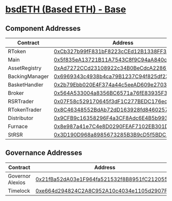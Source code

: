 # [bsdETH (Based ETH) - Base](https://basescan.org/address/0xCb327b99fF831bF8223cCEd12B1338FF3aA322Ff)
## Component Addresses
| Contract | Address | Implementation | Version |
| --- | --- | --- | --- |
| RToken | [0xCb327b99fF831bF8223cCEd12B1338FF3aA322Ff](https://basescan.org/address/0xCb327b99fF831bF8223cCEd12B1338FF3aA322Ff) |
| Main | [0x5f835eA13721B11A7543C8f9C94aA840c1f2Da52](https://basescan.org/address/0x5f835eA13721B11A7543C8f9C94aA840c1f2Da52) |
| AssetRegistry | [0xAd7272CCd23108922c34B0BeCdcA228671208EfE](https://basescan.org/address/0xAd7272CCd23108922c34B0BeCdcA228671208EfE) |
| BackingManager | [0x6969343c4938b4ca79B1237C94f825df23A9905d](https://basescan.org/address/0x6969343c4938b4ca79B1237C94f825df23A9905d) |
| BasketHandler | [0x2b79Ebb020E4F374a44c5eeAD609e2703Fb3DDc4](https://basescan.org/address/0x2b79Ebb020E4F374a44c5eeAD609e2703Fb3DDc4) |
| Broker | [0x564A533004a8356BC6571a76fE83935F38C23b1E](https://basescan.org/address/0x564A533004a8356BC6571a76fE83935F38C23b1E) |
| RSRTrader | [0x07F58c529170645f3dF1C277BEDC176ecEB97A0E](https://basescan.org/address/0x07F58c529170645f3dF1C277BEDC176ecEB97A0E) |
| RTokenTrader | [0x8C46348552BdAb72dD163928fd8460257089F8F9](https://basescan.org/address/0x8C46348552BdAb72dD163928fd8460257089F8F9) |
| Distributor | [0x9CFB9c16358296F4a3CF8Adc6E4B5b9937c9359f](https://basescan.org/address/0x9CFB9c16358296F4a3CF8Adc6E4B5b9937c9359f) |
| Furnace | [0x8e987a41e7C4e8D0290FEAF7102EB301Db1540A8](https://basescan.org/address/0x8e987a41e7C4e8D0290FEAF7102EB301Db1540A8) |
| StRSR | [0x3D190D968a8985673285B3B9cD5f5BDC12c9b368](https://basescan.org/address/0x3D190D968a8985673285B3B9cD5f5BDC12c9b368) |


## Governance Addresses
| Contract | Address |
| --- | --- |
| Governor Alexios | [0x21fBa52dA03e1F964fa521532f8B8951fC212055](https://basescan.org/address/0x21fBa52dA03e1F964fa521532f8B8951fC212055) |
| Timelock | [0xe664d294824C2A8C952A10c4034e1105d2907F46](https://basescan.org/address/0xe664d294824C2A8C952A10c4034e1105d2907F46) |

        